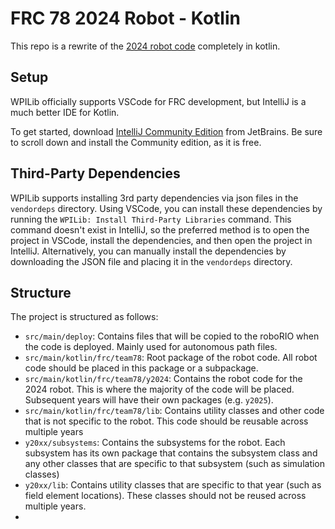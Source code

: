 # FRC 78 2024 Robot - Kotlin

This repo is a rewrite of the [2024 robot code](https://github.com/frc78/FRC78_Robot) completely in
kotlin.

## Setup

WPILib officially supports VSCode for FRC development, but IntelliJ is a much better IDE for Kotlin.

To get started, download [IntelliJ Community Edition](https://www.jetbrains.com/idea/download/) from
JetBrains. Be sure to scroll down and install the Community edition, as it is free.

## Third-Party Dependencies

WPILib supports installing 3rd party dependencies via json files in the `vendordeps` directory.
Using VSCode, you can install these dependencies by running
the `WPILib: Install Third-Party Libraries` command. This command doesn't exist in IntelliJ, so the
preferred method is to open the project in VSCode, install the dependencies, and then open the
project in IntelliJ. Alternatively, you can manually install the dependencies by downloading the
JSON file and placing it in the `vendordeps` directory.

## Structure

The project is structured as follows:

- `src/main/deploy`: Contains files that will be copied to the roboRIO when the code is deployed.
  Mainly used for autonomous path files.
- `src/main/kotlin/frc/team78`: Root package of the robot code. All robot code should be placed in
  this package or a subpackage.
- `src/main/kotlin/frc/team78/y2024`: Contains the robot code for the 2024 robot. This is where the
  majority of the code will be placed. Subsequent years will have their own packages (e.g. `y2025`).
- `src/main/kotlin/frc/team78/lib`: Contains utility classes and other code that is not specific to
  the robot. This code should be reusable across multiple years
- `y20xx/subsystems`: Contains the subsystems for the robot. Each subsystem has its own package that
  contains the subsystem class and any other classes that are specific to that subsystem (such as
  simulation classes)
- `y20xx/lib`: Contains utility classes that are specific to that year (such as field element
  locations). These classes should not be reused across multiple years.
- 